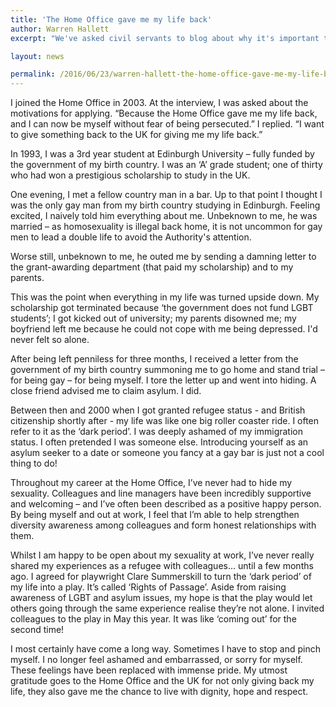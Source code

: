 ```yaml
---
title: 'The Home Office gave me my life back'
author: Warren Hallett
excerpt: "We've asked civil servants to blog about why it's important to #beyourself this Pride. Warren Hallett works for the Home Office. He writes about his experiences of seeking asylum in the UK, and how the Home Office gave him his life back."

layout: news

permalink: /2016/06/23/warren-hallett-the-home-office-gave-me-my-life-back/
---
```

I joined the Home Office in 2003. At the interview, I was asked about the motivations for applying. “Because the Home Office gave me my life back, and I can now be myself without fear of being persecuted.” I replied. “I want to give something back to the UK for giving me my life back.”

In 1993, I was a 3rd year student at Edinburgh University – fully funded by the government of my birth country. I was an ‘A’ grade student; one of thirty who had won a prestigious scholarship to study in the UK. 

One evening, I met a fellow country man in a bar. Up to that point I thought I was the only gay man from my birth country studying in Edinburgh. Feeling excited, I naively told him everything about me. Unbeknown to me, he was married – as homosexuality is illegal back home, it is not uncommon for gay men to lead a double life to avoid the Authority's attention. 

Worse still, unbeknown to me, he outed me by sending a damning letter to the grant-awarding department (that paid my scholarship) and to my parents. 

This was the point when everything in my life was turned upside down. My scholarship got terminated because ‘the government does not fund LGBT students’; I got kicked out of university; my parents disowned me; my boyfriend left me because he could not cope with me being depressed. I'd never felt so alone. 

After being left penniless for three months, I received a letter from the government of my birth country summoning me to go home and stand trial – for being gay – for being myself. I tore the letter up and went into hiding. A close friend advised me to claim asylum. I did. 

Between then and 2000 when I got granted refugee status - and British citizenship shortly after - my life was like one big roller coaster ride. I often refer to it as the ‘dark period’. I was deeply ashamed of my immigration status. I often pretended I was someone else. Introducing yourself as an asylum seeker to a date or someone you fancy at a gay bar is just not a cool thing to do!

Throughout my career at the Home Office, I’ve never had to hide my sexuality. Colleagues and line managers have been incredibly supportive and welcoming – and I’ve often been described as a positive happy person. By being myself and out at work, I feel that I’m able to help strengthen diversity awareness among colleagues and form honest relationships with them. 

Whilst I am happy to be open about my sexuality at work, I’ve never really shared my experiences as a refugee with colleagues… until a few months ago. I agreed for playwright Clare Summerskill to turn the ‘dark period’ of my life into a play. It’s called ‘Rights of Passage’. Aside from raising awareness of LGBT and asylum issues, my hope is that the play would let others going through the same experience realise they’re not alone. I invited colleagues to the play in May this year. It was like ‘coming out’ for the second time!

I most certainly have come a long way. Sometimes I have to stop and pinch myself. I no longer feel ashamed and embarrassed, or sorry for myself. These feelings have been replaced with immense pride. My utmost gratitude goes to the Home Office and the UK for not only giving back my life, they also gave me the chance to live with dignity, hope and respect.